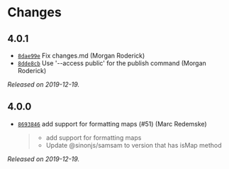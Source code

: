 # Changes

## 4.0.1

- [`8dae99e`](https://sinonjs.github.io/formatio//commit/8dae99e19fb1f63707669aa18375aac377de92be)
  Fix changes.md (Morgan Roderick)
- [`8dde8cb`](https://sinonjs.github.io/formatio//commit/8dde8cb370a2ea54f8d46ff43d1bf69a6ce661c5)
  Use '--access public' for the publish command (Morgan Roderick)

_Released on 2019-12-19._

## 4.0.0

- [`8693846`](https://sinonjs.github.io/formatio//commit/869384686588e4c71612ce99e4b840842a0e5a46)
  add support for formatting maps (#51) (Marc Redemske)
    > * add support for formatting maps
    > * Update @sinonjs/samsam to version that has isMap method

_Released on 2019-12-19._
